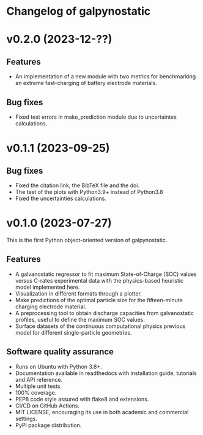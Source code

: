 # Changelog of galpynostatic

# v0.2.0 (2023-12-??)

## Features

- An implementation of a new module with two metrics for benchmarking an extreme fast-charging of battery electrode materials.

## Bug fixes

- Fixed test errors in make_prediction module due to uncertaintes calculations.


# v0.1.1 (2023-09-25)

## Bug fixes

- Fixed the citation link, the BibTeX file and the doi.
- The test of the plots with Python3.9+ instead of Python3.8
- Fixed the uncertainties calculations.


# v0.1.0 (2023-07-27)

This is the first Python object-oriented version of galpynostatic.

## Features

- A galvanostatic regressor to fit maximum State-of-Charge (SOC) values versus C-rates experimental data with the physics-based heuristic model implemented here. 
- Visualization in different formats through a plotter.
- Make predictions of the optimal particle size for the fifteen-minute charging electrode material. 
- A preprocessing tool to obtain discharge capacities from galvanostatic profiles, useful to define the maximum SOC values.
- Surface datasets of the continuous computational physics previous model for different single-particle geometries. 

## Software quality assurance

- Runs on Ubuntu with Python 3.8+.
- Documentation available in readthedocs with installation guide, tutorials and API reference.
- Multiple unit tests.
- 100% coverage.
- PEP8 code style assured with flake8 and extensions.
- CI/CD on GitHub Actions.
- MIT LICENSE, encouraging its use in both academic and commercial settings.
- PyPI package distribution.
